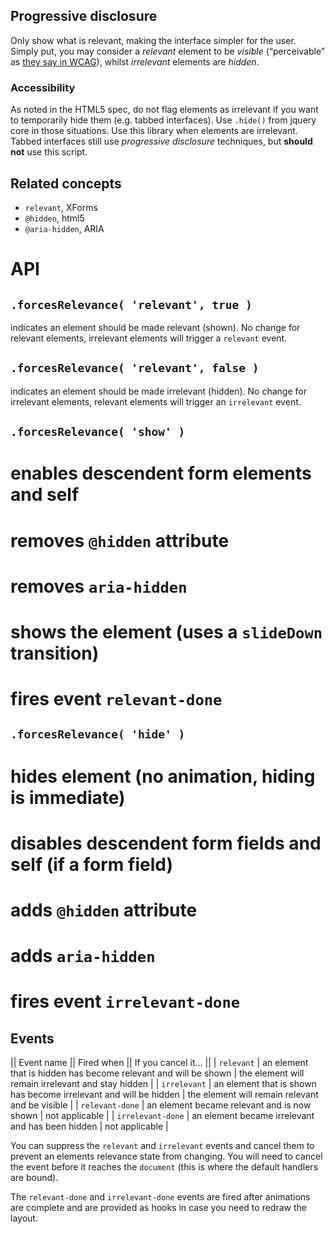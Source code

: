 ## Progressive disclosure

Only show what is relevant, making the interface simpler for the user.
Simply put, you may consider a *relevant* element to be *visible* (“perceivable” as [they say in WCAG][WCAG-P1]), whilst *irrelevant* elements are *hidden*.

[WCAG-P1]: http://www.w3.org/TR/WCAG/#perceivable "Principle 1: Perceivable - Information and user interface components must be presentable to users in ways they can perceive."

### Accessibility

As noted in the HTML5 spec, do not flag elements as irrelevant if you want to temporarily hide them (e.g. tabbed interfaces).
Use `.hide()` from jquery core in those situations. Use this library when elements are irrelevant.
Tabbed interfaces still use *progressive disclosure* techniques, but **should not** use this script.

## Related concepts

* `relevant`, XForms
* `@hidden`, html5
* `@aria-hidden`, ARIA

# API

## `.forcesRelevance( 'relevant', true )`

indicates an element should be made relevant (shown). No change for relevant elements, irrelevant elements will trigger a `relevant` event.

## `.forcesRelevance( 'relevant', false )`

indicates an element should be made irrelevant (hidden). No change for irrelevant elements, relevant elements will trigger an `irrelevant` event.

## `.forcesRelevance( 'show' )`

# enables descendent form elements and self
# removes `@hidden` attribute
# removes `aria-hidden`
# shows the element (uses a `slideDown` transition)
# fires event `relevant-done`

## `.forcesRelevance( 'hide' )`

# hides element (no animation, hiding is immediate)
# disables descendent form fields and self (if a form field)
# adds `@hidden` attribute
# adds `aria-hidden`
# fires event `irrelevant-done`

## Events

|| Event name || Fired when || If you cancel it… ||
| `relevant` | an element that is hidden has become relevant and will be shown | the element will remain irrelevant and stay hidden |
| `irrelevant` | an element that is shown has become irrelevant and will be hidden | the element will remain relevant and be visible |
| `relevant-done` | an element became relevant and is now shown | not applicable |
| `irrelevant-done` | an element became irrelevant and has been hidden | not applicable |

You can suppress the `relevant` and `irrelevant` events and cancel them to prevent an elements relevance state from changing.
You will need to cancel the event before it reaches the `document` (this is where the default handlers are bound).

The `relevant-done` and `irrelevant-done` events are fired after animations are complete and are provided as hooks in case you need to redraw the layout.

